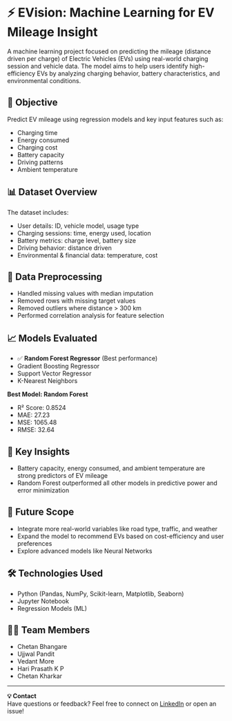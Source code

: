 # ⚡ EVision: Machine Learning for EV Mileage Insight

A machine learning project focused on predicting the mileage (distance driven per charge) of Electric Vehicles (EVs) using real-world charging session and vehicle data. The model aims to help users identify high-efficiency EVs by analyzing charging behavior, battery characteristics, and environmental conditions.

## 🚀 Objective

Predict EV mileage using regression models and key input features such as:
- Charging time
- Energy consumed
- Charging cost
- Battery capacity
- Driving patterns
- Ambient temperature

## 📊 Dataset Overview

The dataset includes:
- User details: ID, vehicle model, usage type
- Charging sessions: time, energy used, location
- Battery metrics: charge level, battery size
- Driving behavior: distance driven
- Environmental & financial data: temperature, cost

## 🔧 Data Preprocessing

- Handled missing values with median imputation
- Removed rows with missing target values
- Removed outliers where distance > 300 km
- Performed correlation analysis for feature selection

## 📈 Models Evaluated

- ✅ **Random Forest Regressor** (Best performance)
- Gradient Boosting Regressor
- Support Vector Regressor
- K-Nearest Neighbors

**Best Model: Random Forest**
- R² Score: 0.8524
- MAE: 27.23
- MSE: 1065.48
- RMSE: 32.64

## 📌 Key Insights

- Battery capacity, energy consumed, and ambient temperature are strong predictors of EV mileage
- Random Forest outperformed all other models in predictive power and error minimization

## 🔮 Future Scope

- Integrate more real-world variables like road type, traffic, and weather
- Expand the model to recommend EVs based on cost-efficiency and user preferences
- Explore advanced models like Neural Networks

## 🛠️ Technologies Used

- Python (Pandas, NumPy, Scikit-learn, Matplotlib, Seaborn)
- Jupyter Notebook
- Regression Models (ML)

## 👨‍💻 Team Members

- Chetan Bhangare  
- Ujjwal Pandit  
- Vedant More  
- Hari Prasath K P  
- Chetan Kharkar  

---

**💡 Contact**  
Have questions or feedback? Feel free to connect on [LinkedIn](https://www.linkedin.com/in/chetanbhangare-ai-ml/) or open an issue!


